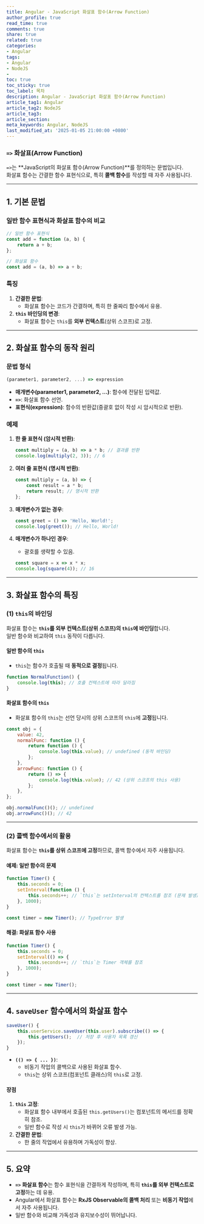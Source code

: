 ```yaml
---
title: Angular - JavaScript 화살표 함수(Arrow Function)
author_profile: true
read_time: true
comments: true
share: true
related: true
categories:
- Angular
tags:
- Angular
- NodeJS
- 
toc: true
toc_sticky: true
toc_label: 목차
description: Angular - JavaScript 화살표 함수(Arrow Function)
article_tag1: Angular
article_tag2: NodeJS
article_tag3: 
article_section: 
meta_keywords: Angular, NodeJS
last_modified_at: '2025-01-05 21:00:00 +0800'
---
```



### **`=>` 화살표(Arrow Function)**

`=>`는 **JavaScript의 화살표 함수(Arrow Function)**를 정의하는 문법입니다.  
화살표 함수는 간결한 함수 표현식으로, 특히 **콜백 함수**를 작성할 때 자주 사용됩니다.

---

## **1. 기본 문법**

### **일반 함수 표현식과 화살표 함수의 비교**
```javascript
// 일반 함수 표현식
const add = function (a, b) {
    return a + b;
};

// 화살표 함수
const add = (a, b) => a + b;
```

### **특징**
1. **간결한 문법**:
   - 화살표 함수는 코드가 간결하며, 특히 한 줄짜리 함수에서 유용.
2. **`this` 바인딩의 변경**:
   - 화살표 함수는 `this`를 **외부 컨텍스트**(상위 스코프)로 고정.

---

## **2. 화살표 함수의 동작 원리**

### **문법 형식**
```javascript
(parameter1, parameter2, ...) => expression
```

- **매개변수(parameter1, parameter2, ...)**: 함수에 전달된 입력값.
- **`=>`**: 화살표 함수 선언.
- **표현식(expression)**: 함수의 반환값(중괄호 없이 작성 시 암시적으로 반환).

### **예제**
1. **한 줄 표현식 (암시적 반환)**:
   ```javascript
   const multiply = (a, b) => a * b; // 결과를 반환
   console.log(multiply(2, 3)); // 6
   ```

2. **여러 줄 표현식 (명시적 반환)**:
   ```javascript
   const multiply = (a, b) => {
       const result = a * b;
       return result; // 명시적 반환
   };
   ```

3. **매개변수가 없는 경우**:
   ```javascript
   const greet = () => 'Hello, World!';
   console.log(greet()); // Hello, World!
   ```

4. **매개변수가 하나인 경우**:
   - 괄호를 생략할 수 있음.
   ```javascript
   const square = x => x * x;
   console.log(square(4)); // 16
   ```

---

## **3. 화살표 함수의 특징**

### **(1) `this`의 바인딩**
화살표 함수는 **`this`를 외부 컨텍스트(상위 스코프)의 `this`에 바인딩**합니다.  
일반 함수와 비교하여 `this` 동작이 다릅니다.

#### **일반 함수의 `this`**
- `this`는 함수가 호출될 때 **동적으로 결정**됩니다.
```javascript
function NormalFunction() {
    console.log(this); // 호출 컨텍스트에 따라 달라짐
}
```

#### **화살표 함수의 `this`**
- 화살표 함수의 `this`는 선언 당시의 상위 스코프의 `this`에 **고정**됩니다.
```javascript
const obj = {
    value: 42,
    normalFunc: function () {
        return function () {
            console.log(this.value); // undefined (동적 바인딩)
        };
    },
    arrowFunc: function () {
        return () => {
            console.log(this.value); // 42 (상위 스코프의 this 사용)
        };
    },
};

obj.normalFunc()(); // undefined
obj.arrowFunc()(); // 42
```

---

### **(2) 콜백 함수에서의 활용**
화살표 함수는 **`this`를 상위 스코프에 고정**하므로, 콜백 함수에서 자주 사용됩니다.

#### **예제: 일반 함수의 문제**
```javascript
function Timer() {
    this.seconds = 0;
    setInterval(function () {
        this.seconds++; // `this`는 setInterval의 컨텍스트를 참조 (문제 발생)
    }, 1000);
}

const timer = new Timer(); // TypeError 발생
```

#### **해결: 화살표 함수 사용**
```javascript
function Timer() {
    this.seconds = 0;
    setInterval(() => {
        this.seconds++; // `this`는 Timer 객체를 참조
    }, 1000);
}

const timer = new Timer();
```

---

## **4. `saveUser` 함수에서의 화살표 함수**
```typescript
saveUser() {
    this.userService.saveUser(this.user).subscribe(() => {
        this.getUsers();  // 저장 후 사용자 목록 갱신
    });
}
```

- **`(() => { ... })`**:
  - 비동기 작업의 콜백으로 사용된 화살표 함수.
  - `this`는 상위 스코프(컴포넌트 클래스)의 `this`로 고정.

#### **장점**
1. **`this` 고정**:
   - 화살표 함수 내부에서 호출된 `this.getUsers()`는 컴포넌트의 메서드를 정확히 참조.
   - 일반 함수로 작성 시 `this`가 바뀌어 오류 발생 가능.
2. **간결한 문법**:
   - 한 줄의 작업에서 유용하며 가독성이 향상.

---

## **5. 요약**
- **`=>` 화살표 함수**는 함수 표현식을 간결하게 작성하며, 특히 **`this`를 외부 컨텍스트로 고정**하는 데 유용.
- Angular에서 화살표 함수는 **RxJS Observable의 콜백 처리** 또는 **비동기 작업**에서 자주 사용됩니다.  
- 일반 함수와 비교해 가독성과 유지보수성이 뛰어납니다.  
